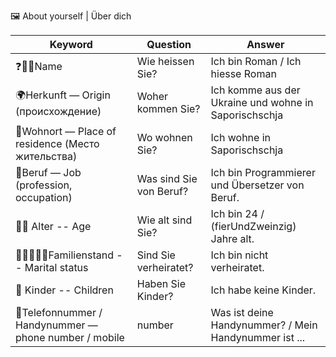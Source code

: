🖼 About yourself | Über dich

| Keyword                                               | Question                | Answer                                                |
|-------------------------------------------------------|-------------------------|-------------------------------------------------------|
| ❓🧍‍♂️Name                                            | Wie heissen Sie?        | Ich bin Roman / Ich hiesse Roman                      |
| 🌍Herkunft — Origin (происхождение)                   | Woher kommen Sie?       | Ich komme aus der Ukraine und wohne in Saporischschja |
| 🏡Wohnort — Place of residence (Место жительства)     | Wo wohnen Sie?          | Ich wohne in Saporischschja                           |
| 💼Beruf — Job (profession, occupation)                | Was sind Sie von Beruf? | Ich bin Programmierer und Übersetzer von Beruf.       |
| 🗿📅 Alter -- Age                                     | Wie alt sind Sie?       | Ich bin 24 / (fierUndZweinzig) Jahre alt.             |
| 👨‍👩‍👦‍👦💍Familienstand -- Marital status          | Sind Sie verheiratet?   | Ich bin nicht verheiratet.                            |
| 👶 Kinder -- Children                                 | Haben Sie Kinder?       | Ich habe keine Kinder.                                |
| 📱Telefonnummer / Handynummer — phone number / mobile | number                  | Was ist deine Handynummer? / Mein Handynummer ist ... |